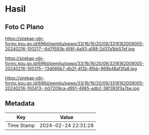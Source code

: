 # Hasil

## Foto C Plano

https://sirekap-obj-formc.kpu.go.id/696d/pemilu/ppwp/33/16/16/20/09/3316162009005-20240216-100217--6d7f593b-6f4f-4a93-a188-2d37a1bb57ef.jpg

https://sirekap-obj-formc.kpu.go.id/696d/pemilu/ppwp/33/16/16/20/09/3316162009005-20240216-100315--13d066b7-db2f-4f2b-8fbb-969b48af3fa8.jpg

https://sirekap-obj-formc.kpu.go.id/696d/pemilu/ppwp/33/16/16/20/09/3316162009005-20240216-100413--b07209ca-d951-4985-adb2-38f393f3a7be.jpg


## Metadata

| Key        | Value               |
| ---------- | ------------------- |
| Time Stamp | 2024-02-24 22:31:28 |




